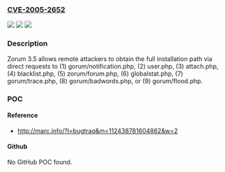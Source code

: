 ### [CVE-2005-2652](https://cve.mitre.org/cgi-bin/cvename.cgi?name=CVE-2005-2652)
![](https://img.shields.io/static/v1?label=Product&message=n%2Fa&color=blue)
![](https://img.shields.io/static/v1?label=Version&message=n%2Fa&color=blue)
![](https://img.shields.io/static/v1?label=Vulnerability&message=n%2Fa&color=brighgreen)

### Description

Zorum 3.5 allows remote attackers to obtain the full installation path via direct requests to (1) gorum/notification.php, (2) user.php, (3) attach.php, (4) blacklist.php, (5) zorum/forum.php, (6) globalstat.php, (7) gorum/trace.php, (8) gorum/badwords.php, or (9) gorum/flood.php.

### POC

#### Reference
- http://marc.info/?l=bugtraq&m=112438781604862&w=2

#### Github
No GitHub POC found.

